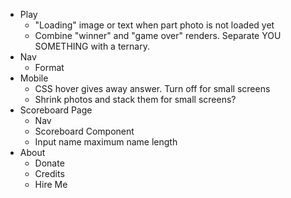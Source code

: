 - Play
    - "Loading" image or text when part photo is not loaded yet
    - Combine "winner" and "game over" renders. Separate YOU SOMETHING with a ternary.
- Nav
    - Format
- Mobile
    - CSS hover gives away answer. Turn off for small screens
    - Shrink photos and stack them for small screens?
- Scoreboard Page
    - Nav
    - Scoreboard Component
    - Input name maximum name length
- About
    - Donate
    - Credits
    - Hire Me